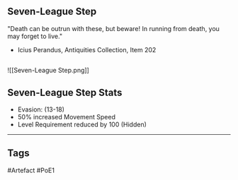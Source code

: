 ## Seven-League Step
"Death can be outrun with these, but beware!
In running from death, you may forget to live."
- Icius Perandus, Antiquities Collection, Item 202
##
![[Seven-League Step.png]]
## Seven-League Step Stats
- Evasion: (13-18)
- 50% increased Movement Speed
- Level Requirement reduced by 100 (Hidden)


---
## Tags
#Artefact
#PoE1